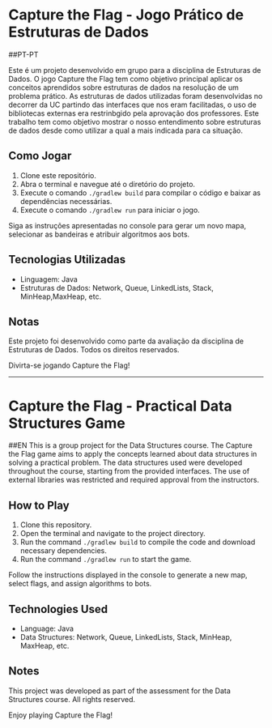 # Capture the Flag - Jogo Prático de Estruturas de Dados
##PT-PT

Este é um projeto desenvolvido em grupo para a disciplina de Estruturas de Dados. O jogo Capture the Flag tem como objetivo principal aplicar os conceitos aprendidos sobre estruturas de dados na resolução de um problema prático.
As estruturas de dados utilizadas foram desenvolvidas no decorrer da UC partindo das interfaces que nos eram facilitadas, o uso de bibliotecas externas era restrinbgido pela aprovação dos professores.
Este trabalho tem como objetivo mostrar o nosso entendimento sobre estruturas de dados desde como utilizar a qual a mais indicada para ca situação.

## Como Jogar

1. Clone este repositório.
2. Abra o terminal e navegue até o diretório do projeto.
3. Execute o comando `./gradlew build` para compilar o código e baixar as dependências necessárias.
4. Execute o comando `./gradlew run` para iniciar o jogo.

Siga as instruções apresentadas no console para gerar um novo mapa, selecionar as bandeiras e atribuir algoritmos aos bots.

## Tecnologias Utilizadas

- Linguagem: Java
- Estruturas de Dados: Network, Queue, LinkedLists, Stack, MinHeap,MaxHeap, etc.

## Notas

Este projeto foi desenvolvido como parte da avaliação da disciplina de Estruturas de Dados. Todos os direitos reservados.

Divirta-se jogando Capture the Flag!

------------------------------------------------------------------------------------------------------------------------------------------------
# Capture the Flag - Practical Data Structures Game
##EN
This is a group project for the Data Structures course. The Capture the Flag game aims to apply the concepts learned about data structures in solving a practical problem. The data structures used were developed throughout the course, starting from the provided interfaces. The use of external libraries was restricted and required approval from the instructors.

## How to Play

1. Clone this repository.
2. Open the terminal and navigate to the project directory.
3. Run the command `./gradlew build` to compile the code and download necessary dependencies.
4. Run the command `./gradlew run` to start the game.

Follow the instructions displayed in the console to generate a new map, select flags, and assign algorithms to bots.

## Technologies Used

- Language: Java
- Data Structures: Network, Queue, LinkedLists, Stack, MinHeap, MaxHeap, etc.

## Notes

This project was developed as part of the assessment for the Data Structures course. All rights reserved.

Enjoy playing Capture the Flag!

